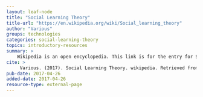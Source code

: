 ```yaml
---
layout: leaf-node
title: "Social Learning Theory"
title-url: "https://en.wikipedia.org/wiki/Social_learning_theory"
author: "Various"
groups: technologies
categories: social-learning-theory
topics: introductory-resources
summary: >
    Wikipedia is an open encyclopedia. This link is for the entry for Social Learning Theory.
cite: >
     Various. (2017). Social Learning Theory. wikipedia. Retrieved from: https://en.wikipedia.org/wiki/Social_learning_theory. April 26, 2017.
pub-date: 2017-04-26
added-date: 2017-04-26
resource-type: external-page
---
```

